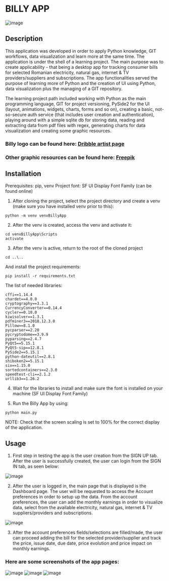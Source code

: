 # BILLY APP

![image](https://user-images.githubusercontent.com/24440993/107157078-c5363700-698a-11eb-812b-06a67eef98c6.png)

## Description
This application was developed in order to apply Python knowledge, GIT workflows, data visualization and learn more at the same time. The application is under the shell of a learning project.
The main purpose was to create applicability - that being a desktop app for tracking consumer bills for selected Romanian electricity, natural gas, internet & TV providers/suppliers and subscriptions. The app functionalities served the purpose of learning more of Python and the creation of UI using Python, data visualization plus the managing of a GIT repository.

The learning project path included working with Python as the main programming language, GIT for project versioning, PySide2 for the UI (layout, animations, widgets, charts, forms and so on), creating a basic, not-so-secure auth service (that includes user creation and authentication), playing around with a simple sqlite db for storing data, reading and extracting data from pdf files with regex, generating charts for data visualization and creating some graphic resources.

### Billy logo can be found here: [Dribble artist page](https://dribbble.com/shots/5832071-B-Paper-Sheet)

### Other graphic resources can be found here: [Freepik](https://www.freepik.com/)

## Installation

Prerequisites: pip, venv
Project font: SF UI Display Font Family (can be found online)

1. After cloning the project, select the project directory and create a venv (make sure you have installed venv prior to this):
```
python -m venv venvBillyApp
```
2. After the venv is created, access the venv and activate it:
```
cd venvBillyApp\Scripts
activate
```
3. After the venv is active, return to the root of the cloned project
```
cd ..\..
```
And install the project requirements:
```
pip install -r requirements.txt
```

The list of needed libraries:
```
cffi==1.14.4
chardet==4.0.0
cryptography==3.3.1
CurrencyConverter==0.14.4
cycler==0.10.0
kiwisolver==1.3.1
pdfminer3==2018.12.3.0
Pillow==8.1.0
pycparser==2.20
pycryptodome==3.9.9
pyparsing==2.4.7
PyQt5==5.15.1
PyQt5-sip==12.8.1
PySide2==5.15.1
python-dateutil==2.8.1
shiboken2==5.15.1
six==1.15.0
sortedcontainers==2.3.0
speedtest-cli==2.1.2
urllib3==1.26.2
```
4. Wait for the libraries to install and make sure the font is installed on your machine (SF UI Display Font Family)

5. Run the Billy App by using:
```
python main.py
```
NOTE: Check that the screen scaling is set to 100% for the correct display of the application.

## Usage

1. First step in testing the app is the user creation from the SIGN UP tab. After the user is successfully created, the user can login from the SIGN IN tab, as seen below:

![image](https://user-images.githubusercontent.com/24440993/107157681-1693f580-698e-11eb-9259-6dd2dbe2386f.png)

2. After the user is logged in, the main page that is displayed is the Dashboard page. The user will be requested to access the Account preferences in order to setup up the data.
From the account preferences, the user can add the monthly earnings in order to visualize data, select from the available electricity, natural gas, internet & TV suppliers/providers and subscriptions.

![image](https://user-images.githubusercontent.com/24440993/107157781-b6518380-698e-11eb-91ac-fdb65a271d22.png)

3. After the account preferences fields/selections are filled/made, the user can proceed adding the bill for the selected provider/supplier and track the price, issue date, due date, price evolution and price impact on monthly earnings.



### Here are some screenshots of the app pages:
![image](https://user-images.githubusercontent.com/24440993/114746356-5396b280-9d58-11eb-9676-c529333e3a39.png)
![image](https://user-images.githubusercontent.com/24440993/107280867-9048e380-6a61-11eb-8f6e-904566821904.png)
![image](https://user-images.githubusercontent.com/24440993/107280968-b8384700-6a61-11eb-8b54-23514f0ed958.png)

